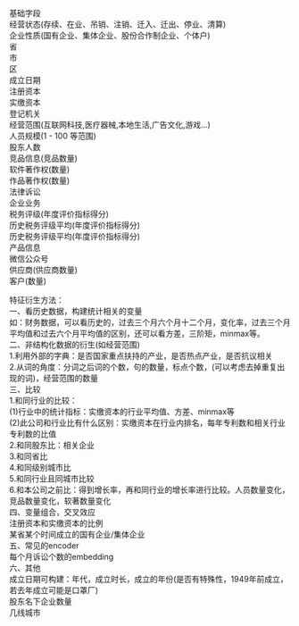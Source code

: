 基础字段  
经营状态(存续、在业、吊销、注销、迁入、迁出、停业、清算)  
企业性质(国有企业、集体企业、股份合作制企业、个体户)  
省  
市  
区  
成立日期  
注册资本  
实缴资本  
登记机关  
经营范围(互联网科技,医疗器械,本地生活,广告文化,游戏...)  
人员规模(1 - 100 等范围)  
股东人数  
竞品信息(竞品数量)  
软件著作权(数量)  
作品著作权(数量)  
法律诉讼  
企业业务  
税务评级(年度评价指标得分)  
历史税务评级平均(年度评价指标得分)  
历史税务评级平均(年度评价指标得分)  
产品信息  
微信公众号  
供应商(供应商数量)  
客户(数量)  


特征衍生方法：  
一、看历史数据，构建统计相关的变量  
如：财务数据，可以看历史的，过去三个月六个月十二个月，变化率，过去三个月平均值和过去六个月平均值的区别，还可以看方差，三阶矩，minmax等。  
二、非结构化数据的衍生(如经营范围)  
1.利用外部的字典：是否国家重点扶持的产业，是否热点产业，是否抗议相关  
2.从词的角度：分词之后词的个数，句的数量，标点个数，(可以考虑去掉重复出现的词)，经营范围的数量  
三、比较  
1.和同行业的比较：  
(1)行业中的统计指标：实缴资本的行业平均值、方差、minmax等  
(2)此公司和行业比有什么区别：实缴资本在行业内排名，每年专利数和相关行业专利数的比值  
2.和同股东比：相关企业  
3.和同省比  
4.和同级别城市比  
5.和同行业且同城市比较  
6.和本公司之前比：得到增长率，再和同行业的增长率进行比较。人员数量变化，竞品数量变化，软著数量变化  
四、变量组合，交叉效应  
注册资本和实缴资本的比例  
某省某个时间成立的国有企业/集体企业  
五、常见的encoder  
每个月诉讼个数的embedding  
六、其他  
成立日期可构建：年代，成立时长，成立的年份(是否有特殊性，1949年前成立，若去年成立可能是口罩厂)  
股东名下企业数量  
几线城市  
